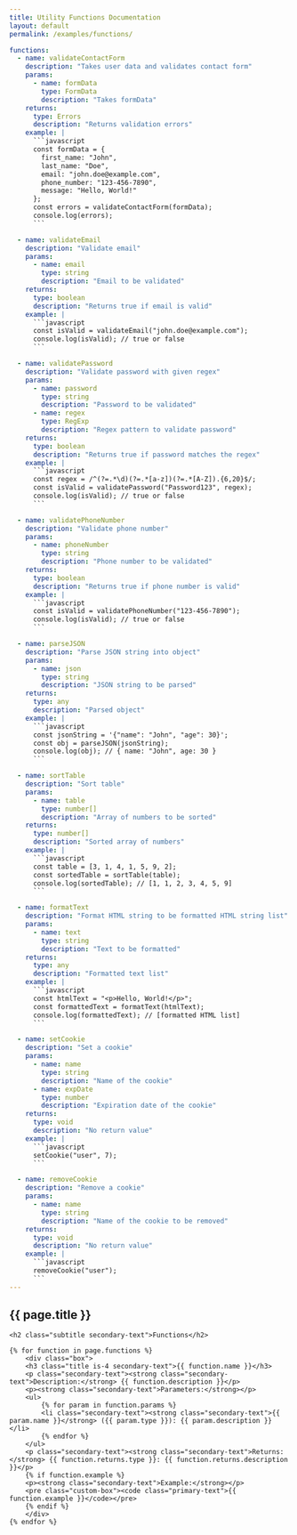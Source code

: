 ```yaml
---
title: Utility Functions Documentation
layout: default
permalink: /examples/functions/

functions:
  - name: validateContactForm
    description: "Takes user data and validates contact form"
    params:
      - name: formData
        type: FormData
        description: "Takes formData"
    returns: 
      type: Errors
      description: "Returns validation errors"
    example: |
      ```javascript
      const formData = { 
        first_name: "John", 
        last_name: "Doe", 
        email: "john.doe@example.com",
        phone_number: "123-456-7890",
        message: "Hello, World!"
      };
      const errors = validateContactForm(formData);
      console.log(errors);
      ```

  - name: validateEmail
    description: "Validate email"
    params:
      - name: email
        type: string
        description: "Email to be validated"
    returns:
      type: boolean
      description: "Returns true if email is valid"
    example: |
      ```javascript
      const isValid = validateEmail("john.doe@example.com");
      console.log(isValid); // true or false
      ```

  - name: validatePassword
    description: "Validate password with given regex"
    params:
      - name: password
        type: string
        description: "Password to be validated"
      - name: regex
        type: RegExp
        description: "Regex pattern to validate password"
    returns:
      type: boolean
      description: "Returns true if password matches the regex"
    example: |
      ```javascript
      const regex = /^(?=.*\d)(?=.*[a-z])(?=.*[A-Z]).{6,20}$/;
      const isValid = validatePassword("Password123", regex);
      console.log(isValid); // true or false
      ```

  - name: validatePhoneNumber
    description: "Validate phone number"
    params:
      - name: phoneNumber
        type: string
        description: "Phone number to be validated"
    returns:
      type: boolean
      description: "Returns true if phone number is valid"
    example: |
      ```javascript
      const isValid = validatePhoneNumber("123-456-7890");
      console.log(isValid); // true or false
      ```

  - name: parseJSON
    description: "Parse JSON string into object"
    params:
      - name: json
        type: string
        description: "JSON string to be parsed"
    returns: 
      type: any
      description: "Parsed object"
    example: |
      ```javascript
      const jsonString = '{"name": "John", "age": 30}';
      const obj = parseJSON(jsonString);
      console.log(obj); // { name: "John", age: 30 }
      ```

  - name: sortTable
    description: "Sort table"
    params:
      - name: table
        type: number[]
        description: "Array of numbers to be sorted"
    returns:
      type: number[]
      description: "Sorted array of numbers"
    example: |
      ```javascript
      const table = [3, 1, 4, 1, 5, 9, 2];
      const sortedTable = sortTable(table);
      console.log(sortedTable); // [1, 1, 2, 3, 4, 5, 9]
      ```

  - name: formatText
    description: "Format HTML string to be formatted HTML string list"
    params:
      - name: text
        type: string
        description: "Text to be formatted"
    returns:
      type: any
      description: "Formatted text list"
    example: |
      ```javascript
      const htmlText = "<p>Hello, World!</p>";
      const formattedText = formatText(htmlText);
      console.log(formattedText); // [formatted HTML list]
      ```

  - name: setCookie
    description: "Set a cookie"
    params:
      - name: name
        type: string
        description: "Name of the cookie"
      - name: expDate
        type: number
        description: "Expiration date of the cookie"
    returns:
      type: void
      description: "No return value"
    example: |
      ```javascript
      setCookie("user", 7);
      ```

  - name: removeCookie
    description: "Remove a cookie"
    params:
      - name: name
        type: string
        description: "Name of the cookie to be removed"
    returns:
      type: void
      description: "No return value"
    example: |
      ```javascript
      removeCookie("user");
      ```
---
```


<section class="section">
  <div class="container">
    <h1 class="title primary-text">{{ page.title }}</h1>

    <h2 class="subtitle secondary-text">Functions</h2>

    {% for function in page.functions %}
        <div class="box">
        <h3 class="title is-4 secondary-text">{{ function.name }}</h3>
        <p class="secondary-text"><strong class="secondary-text">Description:</strong> {{ function.description }}</p>
        <p><strong class="secondary-text">Parameters:</strong></p>
        <ul>
            {% for param in function.params %}
            <li class="secondary-text"><strong class="secondary-text">{{ param.name }}</strong> ({{ param.type }}): {{ param.description }}</li>
            {% endfor %}
        </ul>
        <p class="secondary-text"><strong class="secondary-text">Returns:</strong> {{ function.returns.type }}: {{ function.returns.description }}</p>
        {% if function.example %}
        <p><strong class="secondary-text">Example:</strong></p>
        <pre class="custom-box"><code class="primary-text">{{ function.example }}</code></pre>
        {% endif %}
        </div>
    {% endfor %}

  </div>
</section>
